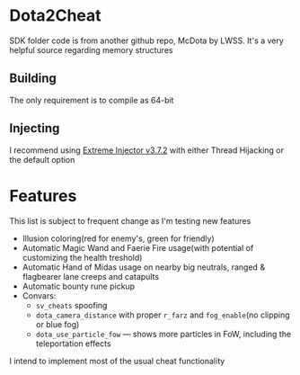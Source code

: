 # Dota2Cheat
SDK folder code is from another github repo, McDota by LWSS. It's a very helpful source regarding memory structures
## Building
The only requirement is to compile as 64-bit
## Injecting
I recommend using [Extreme Injector v3.7.2](https://www.unknowncheats.me/forum/downloads.php?do=file&id=21570) with either Thread Hijacking or the default option

# Features
This list is subject to frequent change as I'm testing new features
* Illusion coloring(red for enemy's, green for friendly)
* Automatic Magic Wand and Faerie Fire usage(with potential of customizing the health treshold)
* Automatic Hand of Midas usage on nearby big neutrals, ranged & flagbearer lane creeps and catapults
* Automatic bounty rune pickup
* Convars:
  * `sv_cheats` spoofing
  * `dota_camera_distance` with proper `r_farz` and `fog_enable`(no clipping or blue fog)
  * `dota_use_particle_fow` — shows more particles in FoW, including the teleportation effects
  
I intend to implement most of the usual cheat functionality
